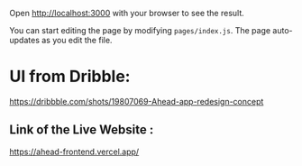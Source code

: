 
Open [http://localhost:3000](http://localhost:3000) with your browser to see the result.

You can start editing the page by modifying `pages/index.js`. The page auto-updates as you edit the file.

# UI from Dribble: 

https://dribbble.com/shots/19807069-Ahead-app-redesign-concept


## Link of the Live Website : 
https://ahead-frontend.vercel.app/

